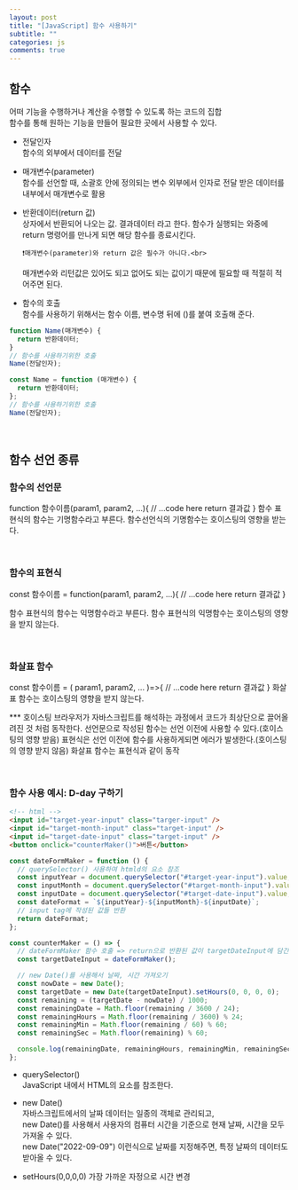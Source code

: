 ```yaml
---
layout: post
title: "[JavaScript] 함수 사용하기"
subtitle: ""
categories: js
comments: true
---
```


## 함수

어떠 기능을 수행하거나 계산을 수행할 수 있도록 하는 코드의 집합<br>
함수를 통해 원하는 기능을 만들어 필요한 곳에서 사용할 수 있다.

- 전달인자<br>
  함수의 외부에서 데이터를 전달

- 매개변수(parameter)<br>
  함수를 선언할 때, 소괄호 안에 정의되는 변수
  외부에서 인자로 전달 받은 데이터를 내부에서 매개변수로 활용

- 반환데이터(return 값)<br>
  상자에서 반환되어 나오는 값. 결과데이터 라고 한다.
  함수가 실행되는 와중에 return 명령어를 만나게 되면 해당 함수를 종료시킨다.

      ❗️매개변수(parameter)와 return 값은 필수가 아니다.<br>

  매개변수와 리턴값은 있어도 되고 없어도 되는 값이기 때문에 필요할 때 적절히 적어주면 된다.

- 함수의 호출<br>
  함수를 사용하기 위해서는 함수 이름, 변수명 뒤에 ()를 붙여 호출해 준다.

```js
function Name(매개변수) {
  return 반환데이터;
}
// 함수를 사용하기위한 호출
Name(전달인자);

const Name = function (매개변수) {
  return 반환데이터;
};
// 함수를 사용하기위한 호출
Name(전달인자);
```

<br>

## 함수 선언 종류

### 함수의 선언문

function 함수이름(param1, param2, ...){
// ...code here
return 결과값
}
함수 표현식의 함수는 기명함수라고 부른다.
함수선언식의 기명함수는 호이스팅의 영향을 받는다.

<br>

### 함수의 표현식

const 함수이름 = function(param1, param2, ...){
// ...code here
return 결과값
}

함수 표현식의 함수는 익명함수라고 부른다.
함수 표현식의 익명함수는 호이스팅의 영향을 받지 않는다.

<br>

### 화살표 함수

const 함수이름 = ( param1, param2, ... )=>{
// ...code here
return 결과값
}
화살표 함수는 호이스팅의 영향을 받지 않는다.

\*\*\* 호이스팅
브라우저가 자바스크립트를 해석하는 과정에서 코드가 최상단으로 끌어올려진 것 처럼 동작한다.
선언문으로 작성된 함수는 선언 이전에 사용할 수 있다.(호이스팅의 영향 받음)
표현식은 선언 이전에 함수를 사용하게되면 에러가 발생한다.(호이스팅의 영향 받지 않음)
화살표 함수는 표현식과 같이 동작

<br>

### 함수 사용 예시: D-day 구하기

```html
<!-- html -->
<input id="target-year-input" class="targer-input" />
<input id="target-month-input" class="target-input" />
<input id="target-date-input" class="target-input" />
<button onclick="counterMaker()">버튼</button>
```

```js
const dateFormMaker = function () {
  // querySelector() 사용하여 htmld의 요소 참조
  const inputYear = document.querySelector("#target-year-input").value;
  const inputMonth = document.querySelector("#target-month-input").value;
  const inputDate = document.querySelector("#target-date-input").value;
  const dateFormat = `${inputYear}-${inputMonth}-${inputDate}`;
  // input tag에 작성된 값들 반환
  return dateFormat;
};

const counterMaker = () => {
  // dateFormMaker 함수 호출 => return으로 반환된 값이 targetDateInput에 담긴다.
  const targetDateInput = dateFormMaker();

  // new Date()를 사용해서 날짜, 시간 가져오기
  const nowDate = new Date();
  const targetDate = new Date(targetDateInput).setHours(0, 0, 0, 0);
  const remaining = (targetDate - nowDate) / 1000;
  const remainingDate = Math.floor(remaining / 3600 / 24);
  const remainingHours = Math.floor(remaining / 3600) % 24;
  const remainingMin = Math.floor(remaining / 60) % 60;
  const remainingSec = Math.floor(remaining) % 60;

  console.log(remainingDate, remainingHours, remainingMin, remainingSec);
};
```

- querySelector()<br>
  JavaScript 내에서 HTML의 요소를 참조한다.

- new Date()<br>
  자바스크립트에서의 날짜 데이터는 일종의 객체로 관리되고,<br>
  new Date()를 사용해서 사용자의 컴퓨터 시간을 기준으로 현재 날짜, 시간을 모두 가져올 수 있다.<br>
  new Date("2022-09-09") 이런식으로 날짜를 지정해주면, 특정 날짜의 데이터도 받아올 수 있다.

- setHours(0,0,0,0)
  가장 가까운 자정으로 시간 변경

